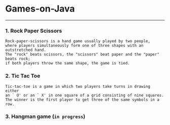 # Games-on-Java

---

### 1. Rock Paper Scissors
    Rock-paper-scissors is a hand game usually played by two people,
    where players simultaneously form one of three shapes with an outstretched hand.
    The "rock" beats scissors, the "scissors" beat paper and the "paper" beats rock; 
    if both players throw the same shape, the game is tied.
### 2. Tic Tac Toe 
    Tic-tac-toe is a game in which two players take turns in drawing either 
    an ` O' or an ` X' in one square of a grid consisting of nine squares. 
    The winner is the first player to get three of the same symbols in a row.
### 3. Hangman game (```in progress```)